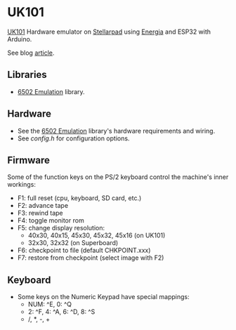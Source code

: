 UK101
=====

[UK101](https://en.wikipedia.org/wiki/Compukit_UK101) Hardware emulator on 
[Stellarpad](http://www.energia.nu/Guide_StellarisLaunchPad.html) using 
[Energia](http://energia.nu/) and ESP32 with Arduino.

See blog [article](http://programmablehardware.blogspot.ie/2014/08/retrocomputer-resurrection.html).

Libraries
---------
- [6502 Emulation](https://github.com/jscrane/r65emu) library.

Hardware
--------
- See the [6502 Emulation](https://github.com/jscrane/r65emu) library's
  hardware requirements and wiring.
- See _config.h_ for configuration options.

Firmware
--------
Some of the function keys on the PS/2 keyboard control the machine's inner workings:
- F1: full reset (cpu, keyboard, SD card, etc.)
- F2: advance tape
- F3: rewind tape
- F4: toggle monitor rom
- F5: change display resolution: 
  - 40x30, 40x15, 45x30, 45x32, 45x16 (on UK101)
  - 32x30, 32x32 (on Superboard)
- F6: checkpoint to file (default CHKPOINT.xxx)
- F7: restore from checkpoint (select image with F2)

Keyboard
--------
- Some keys on the Numeric Keypad have special mappings:
  - NUM: ^E, 0: ^Q
  - 2: ^F, 4: ^A, 6: ^D, 8: ^S
  - /, *, -, +
